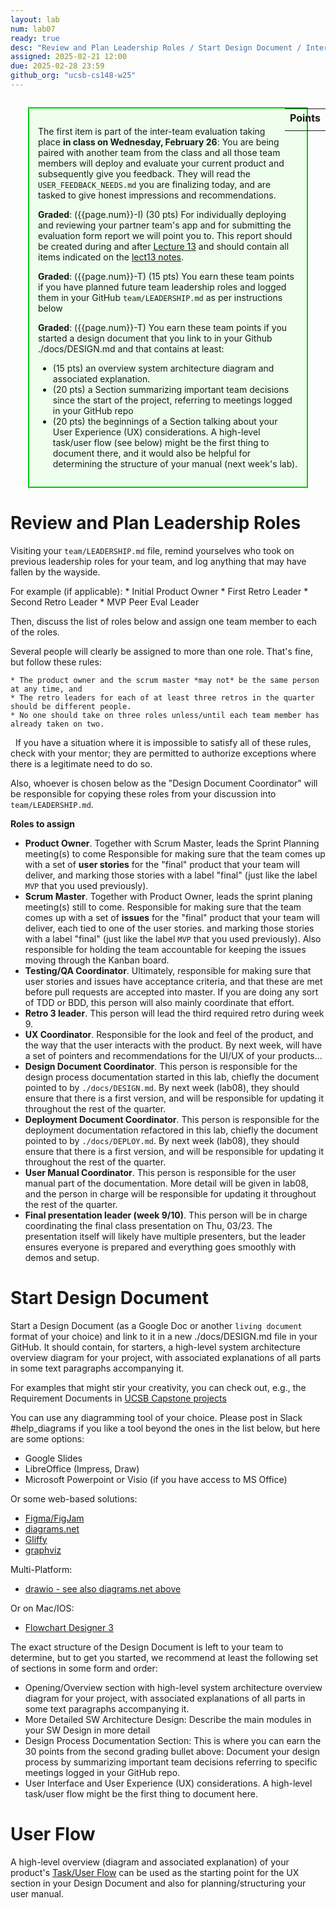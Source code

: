 ```yaml
---
layout: lab
num: lab07
ready: true
desc: "Review and Plan Leadership Roles / Start Design Document / Inter-team Eval"
assigned: 2025-02-21 12:00
due: 2025-02-28 23:59
github_org: "ucsb-cs148-w25"
---
```

 
<style>
div.grade { margin: 2em; padding: 1em; border: 2px solid #0c0; background-color: #efe; }   
</style>

<div style="float:right; width: auto;">

<table style="margin-top:1em;">
<tr>
   <th>Points</th>
</tr>
<tr>
   <td class="pointCount"></td>
</tr>
</table>

</div>

<div class="grade" markdown="1">

The first item is part of the inter-team evaluation taking place **in class on Wednesday, February 26**: You are being paired with another team from the class and all those team members will deploy and evaluate your current product and subsequently give you feedback. They will read the `USER_FEEDBACK_NEEDS.md` you are finalizing today, and are tasked to give honest impressions and recommendations. 

**Graded**: ({{page.num}}-I) (30 pts) For individually deploying and reviewing your partner team's app and for submitting the evaluation form report we will point you to. This report should be created during and after [Lecture 13](https://ucsb-cs148.github.io/w25/lectures/lect13/) and should contain all items indicated on the [lect13 notes](https://ucsb-cs148.github.io/w25/lectures/lect13/).

**Graded**: ({{page.num}}-T) (15 pts) You earn these team points if you have planned future team leadership roles and logged them in your GitHub `team/LEADERSHIP.md` as per instructions below 

**Graded**: ({{page.num}}-T) You earn these team points if you started a design document that you link to in your Github ./docs/DESIGN.md and that contains at least:
* (15 pts) an overview system architecture diagram and associated explanation.  
* (20 pts) a Section summarizing important team decisions since the start of the project, referring to meetings logged in your GitHub repo
* (20 pts) the beginnings of a Section talking about your User Experience (UX) considerations. A high-level task/user flow (see below) might be the first thing to document there, and it would also be helpful for determining the structure of your manual (next week's lab).

</div>


# Review and Plan Leadership Roles
 Visiting your `team/LEADERSHIP.md` file, remind yourselves who took on previous leadership roles for your team, and log anything that may have fallen by the wayside.  

For example (if applicable): 
    * Initial Product Owner 
    * First Retro Leader 
    * Second Retro Leader 
    * MVP Peer Eval Leader                

Then, discuss the list of roles below and assign one team member to each of the roles.

Several people will clearly be assigned to more than one role. That's fine, but follow these rules:

    * The product owner and the scrum master *may not* be the same person at any time, and
    * The retro leaders for each of at least three retros in the quarter should be different people.
    * No one should take on three roles unless/until each team member has already taken on two.

&nbsp;
If you have a situation where it is impossible to satisfy all of these rules, check with your mentor;
they are permitted to authorize exceptions where there is a legitimate need to do so.

Also, whoever is chosen below as the "Design Document Coordinator" will be responsible for copying these roles from your discussion into `team/LEADERSHIP.md`.

**Roles to assign**

* **Product Owner**.  Together with Scrum Master, leads the Sprint Planning meeting(s) to come
      Responsible for making sure that the team comes up with a set of **user stories**
      for the "final" product that your team will deliver, and marking those stories with a label "final" (just
      like the label `MVP` that you used previously).  
* **Scrum Master**.   Together with Product Owner, leads the sprint planing meeting(s) still to come.
      Responsible for making sure that the team comes up with a set of **issues**
      for the "final" product that your team will deliver, each tied to one of the user stories.
      and marking those stories with a label "final" (just like the label `MVP` that you used previously).
      Also responsible for holding the team accountable for keeping the issues moving through the Kanban board.
* **Testing/QA Coordinator**. 
      Ultimately, responsible for making sure that user stories and issues have acceptance criteria, and that
      these are met before pull requests are accepted into master. If you are doing any sort of TDD or BDD, this person will also mainly coordinate that effort. 
* **Retro 3 leader**.  This person will lead the third required retro during week 9.
* **UX Coordinator**.  Responsible for the look and feel of the product, and the way that the user interacts with the
      product. By next week, will have a set of pointers and recommendations for the UI/UX of your products...
* **Design Document Coordinator**.  This person is responsible for the design process documentation started in this lab, chiefly the document pointed to by `./docs/DESIGN.md`.
      By next week (lab08), they should ensure that there is a first version, and will be responsible for updating it throughout the rest of the quarter.
* **Deployment Document Coordinator**.  This person is responsible for the deployment documentation refactored in this lab, chiefly the document pointed to by `./docs/DEPLOY.md`.
      By next week (lab08), they should ensure that there is a first version, and will be responsible for updating it throughout the rest of the quarter.
* **User Manual Coordinator**.  This person is responsible for the user manual part of the documentation. More detail will be given in lab08, and the person in charge will be responsible for updating it
      throughout the rest of the quarter.
* **Final presentation leader (week 9/10)**.  This person will be in charge coordinating the final class presentation on Thu, 03/23. The presentation itself will likely have multiple presenters, but the leader ensures everyone is prepared and everything goes smoothly with demos and setup.
  

# Start Design Document
Start a Design Document (as a Google Doc or another `living document` format of your choice) and link to it in a new ./docs/DESIGN.md file in your GitHub. 
It should contain, for starters, a high-level system architecture overview diagram for your project, with associated explanations of all parts in some text paragraphs accompanying it.   

For examples that might stir your creativity, you can check out, e.g., the Requirement Documents in [UCSB Capstone projects](https://capstone.cs.ucsb.edu/past22.html)   

You can use any diagramming tool of your choice. Please post in Slack #help_diagrams if you like a tool beyond the ones in the list below, but here are some options:   
   * Google Slides
   * LibreOffice (Impress, Draw)
   * Microsoft Powerpoint or Visio (if you have access to MS Office) 

Or some web-based solutions: 
   * [Figma/FigJam](https://figma.com) 
   * [diagrams.net](https://www.diagrams.net)
   * [Gliffy](https://www.gliffy.com/)
   * [graphviz](https://graphviz.org)

Multi-Platform: 
   * [drawio - see also diagrams.net above](https://github.com/jgraph/drawio-desktop/releases)
   
Or on Mac/IOS:     
   * [Flowchart Designer 3](https://apps.apple.com/app/flowchart-designer-3/id1512570906) 
   
The exact structure of the Design Document is left to your team to determine, but to get you started, we recommend at least the following set of sections in some form and order: 
* Opening/Overview section with high-level system architecture overview diagram for your project, with associated explanations of all parts in some text paragraphs accompanying it.
* More Detailed SW Architecture Design: Describe the main modules in your SW Design in more detail
* Design Process Documentation Section: This is where you can earn the 30 points from the second grading bullet above: Document your design process by summarizing important team decisions referring to specific meetings logged in your GitHub repo.
* User Interface and User Experience (UX) considerations. A high-level task/user flow might be the first thing to document here.

# User Flow 
A high-level overview (diagram and associated explanation) of your product's 
[Task/User Flow](https://careerfoundry.com/en/blog/ux-design/what-are-user-flows/) can be used as the starting point for the UX section in your Design Document and also for planning/structuring your user manual.
